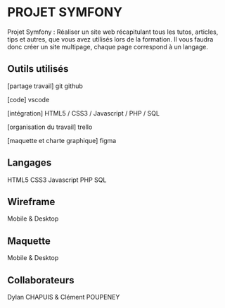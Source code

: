 # PROJET SYMFONY
Projet Symfony : Réaliser un site web récapitulant tous les tutos, articles, tips et autres, que vous avez utilisés lors de la formation. Il vous faudra donc créer un site multipage, chaque page correspond à un langage.

## Outils utilisés

[partage travail] git github

[code] vscode

[intégration] HTML5 / CSS3 / Javascript / PHP / SQL

[organisation du travail] trello

[maquette et charte graphique] figma

## Langages

HTML5
CSS3
Javascript
PHP
SQL

## Wireframe

Mobile & Desktop

## Maquette

Mobile & Desktop

## Collaborateurs

Dylan CHAPUIS & Clément POUPENEY
